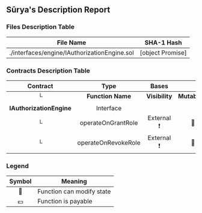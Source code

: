 ## Sūrya's Description Report

### Files Description Table


|  File Name  |  SHA-1 Hash  |
|-------------|--------------|
| ./interfaces/engine/IAuthorizationEngine.sol | [object Promise] |


### Contracts Description Table


|  Contract  |         Type        |       Bases      |                  |                 |
|:----------:|:-------------------:|:----------------:|:----------------:|:---------------:|
|     └      |  **Function Name**  |  **Visibility**  |  **Mutability**  |  **Modifiers**  |
||||||
| **IAuthorizationEngine** | Interface |  |||
| └ | operateOnGrantRole | External ❗️ | 🛑  |NO❗️ |
| └ | operateOnRevokeRole | External ❗️ | 🛑  |NO❗️ |


### Legend

|  Symbol  |  Meaning  |
|:--------:|-----------|
|    🛑    | Function can modify state |
|    💵    | Function is payable |
